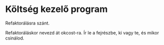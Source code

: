 # Költség kezelő program

Refaktorálásra szánt.

Refaktoráláskor nevezd át okcost-ra. Ír le a fejrészbe, ki vagy te, és mikor csinálod.
